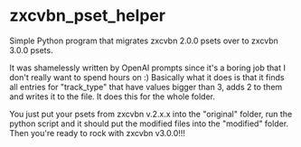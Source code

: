 # zxcvbn_pset_helper
Simple Python program that migrates zxcvbn 2.0.0 psets over to zxcvbn 3.0.0 psets.


It was shamelessly written by OpenAI prompts since it's a boring job that I don't really want to spend hours on :)
Basically what it does is that it finds all entries for "track_type" that have values bigger than 3, adds 2 to them and writes it to the file.
It does this for the whole folder.

You just put your psets from zxcvbn v.2.x.x into the "original" folder, run the python script and it should put the modified files into the "modified" folder.
Then you're ready to rock with zxcvbn v3.0.0!!! 
